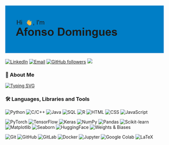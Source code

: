 ![](./header.png)

[![LinkedIn](https://custom-icon-badges.demolab.com/badge/-LinkedIn-0A66C2?style=for-the-badge&logo=linkedin-white&logoColor=fff)](https://www.linkedin.com/in/afonsofsdomingues/)
[![Email](https://img.shields.io/badge/-Email-red?style=for-the-badge&logo=gmail&logoColor=white&link=mailto:afonsofsdomingues@gmail.com)](mailto:afonsofsdomingues@gmail.com)
[![GitHub followers](https://img.shields.io/github/followers/afonsofsdomingues?label=Follow&style=for-the-badge)](https://github.com/afonsofsdomingues)
![](https://komarev.com/ghpvc/?username=afonsofsdomingues&style=for-the-badge)

### 💬 About Me
[![Typing SVG](https://readme-typing-svg.demolab.com?font=Fira+Code&size=15&pause=1000&vCenter=true&width=800&height=25&lines=%F0%9F%93%8D+From+Lisbon%2C+Portugal++%7C+Living+in+Z%C3%BCrich%2C+Switzerland;%F0%9F%8E%93+Computer+Science+Master's+student+%40+ETH+Z%C3%BCrich;%F0%9F%92%A1+Passionate+about+Machine+Learning+%7C+Data+Science)](https://git.io/typing-svg)

### 🛠 Languages, Libraries and Tools  

![Python](https://img.shields.io/badge/-Python-3776AB?style=for-the-badge&logo=python&logoColor=white)
![C/C++](https://img.shields.io/badge/-C/C++-00599C?style=for-the-badge&logo=c&logoColor=white)
![Java](https://img.shields.io/badge/-Java-5382A1?style=for-the-badge&logo=openjdk&logoColor=white)
![SQL](https://img.shields.io/badge/-SQL-00758F?style=for-the-badge&logo=postgresql&logoColor=white)
![R](https://img.shields.io/badge/-R-276DC3?style=for-the-badge&logo=r&logoColor=white)
![HTML](https://img.shields.io/badge/-HTML-E34F26?style=for-the-badge&logo=html5&logoColor=white)
![CSS](https://img.shields.io/badge/CSS-639?style=for-the-badge&logo=css&logoColor=fff)
![JavaScript](https://img.shields.io/badge/-JavaScript-F7DF1E?style=for-the-badge&logo=javascript&logoColor=white)

![PyTorch](https://img.shields.io/badge/-PyTorch-EE4C2C?style=for-the-badge&logo=pytorch&logoColor=white)
![TensorFlow](https://img.shields.io/badge/-TensorFlow-FF6F00?style=for-the-badge&logo=tensorflow&logoColor=white)
![Keras](https://img.shields.io/badge/-Keras-D00000?style=for-the-badge&logo=keras&logoColor=white)
![NumPy](https://img.shields.io/badge/-NumPy-013243?style=for-the-badge&logo=numpy&logoColor=white)
![Pandas](https://img.shields.io/badge/-Pandas-150458?style=for-the-badge&logo=pandas&logoColor=white)
![Scikit-learn](https://img.shields.io/badge/-ScikitLearn-F7931E?style=for-the-badge&logo=scikitlearn&logoColor=white)
![Matplotlib](https://img.shields.io/badge/-Matplotlib-11557C?style=for-the-badge&logo=plotly&logoColor=white)
![Seaborn](https://img.shields.io/badge/-Seaborn-1C86EE?style=for-the-badge&logo=seaborn&logoColor=white)
![HuggingFace](https://img.shields.io/badge/-HuggingFace-FF6F61?style=for-the-badge&logo=huggingface&logoColor=white)
![Weights & Biases](https://img.shields.io/badge/-WandB-1E1E1E?style=for-the-badge&logo=weightsandbiases&logoColor=white)

![Git](https://img.shields.io/badge/-Git-F05032?style=for-the-badge&logo=git&logoColor=white)
![GitHub](https://img.shields.io/badge/-GitHub-181717?style=for-the-badge&logo=github&logoColor=white)
![GitLab](https://img.shields.io/badge/-GitLab-FC6D26?style=for-the-badge&logo=gitlab&logoColor=white)
![Docker](https://img.shields.io/badge/-Docker-2496ED?style=for-the-badge&logo=docker&logoColor=white)
![Jupyter](https://img.shields.io/badge/-Jupyter-F37626?style=for-the-badge&logo=jupyter&logoColor=white)
![Google Colab](https://img.shields.io/badge/-GoogleColab-4285F4?style=for-the-badge&logo=googlecolab&logoColor=white)
![LaTeX](https://img.shields.io/badge/-LaTeX-008080?style=for-the-badge&logo=latex&logoColor=white)
